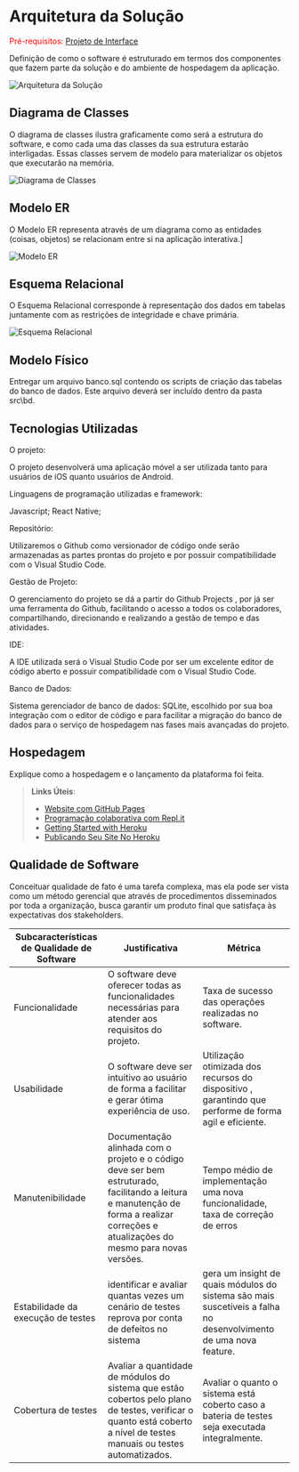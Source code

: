 # Arquitetura da Solução

<span style="color:red">Pré-requisitos: <a href="3-Projeto de Interface.md"> Projeto de Interface</a></span>

Definição de como o software é estruturado em termos dos componentes que fazem parte da solução e do ambiente de hospedagem da aplicação.

![Arquitetura da Solução](img/02-mob-arch.png)

## Diagrama de Classes

O diagrama de classes ilustra graficamente como será a estrutura do software, e como cada uma das classes da sua estrutura estarão interligadas. Essas classes servem de modelo para materializar os objetos que executarão na memória.

![Diagrama de Classes](img/diagrama.de.classe.uml.png)

## Modelo ER

O Modelo ER representa através de um diagrama como as entidades (coisas, objetos) se relacionam entre si na aplicação interativa.]

![Modelo ER](img/ModeloER.drawio.png)

## Esquema Relacional

O Esquema Relacional corresponde à representação dos dados em tabelas juntamente com as restrições de integridade e chave primária.
 
![Esquema Relacional](img/EsquemaRelacional.png)

## Modelo Físico

Entregar um arquivo banco.sql contendo os scripts de criação das tabelas do banco de dados. Este arquivo deverá ser incluído dentro da pasta src\bd.

## Tecnologias Utilizadas

O projeto:

O projeto desenvolverá uma aplicação móvel a ser utilizada tanto para usuários de iOS quanto usuários de Android.

Linguagens de programação utilizadas e framework:

Javascript; 
React Native;

Repositório:

Utilizaremos o Github como versionador de código onde serão armazenadas as partes prontas do projeto e por possuir compatibilidade com o Visual Studio Code.


Gestão de Projeto:

O gerenciamento do projeto se dá a partir do Github Projects , por já ser uma ferramenta do Github, facilitando o acesso a todos os colaboradores, compartilhando, direcionando e realizando a gestão de tempo e das atividades.

IDE:

A IDE utilizada será o Visual Studio Code por ser um excelente editor de código aberto e possuir compatibilidade com o Visual Studio Code.

Banco de Dados:

Sistema gerenciador de banco de dados: SQLite, escolhido por sua boa integração com o editor de código e para facilitar a migração do banco de dados para o serviço de hospedagem nas fases mais avançadas do projeto.


## Hospedagem

Explique como a hospedagem e o lançamento da plataforma foi feita.

> **Links Úteis**:
>
> - [Website com GitHub Pages](https://pages.github.com/)
> - [Programação colaborativa com Repl.it](https://repl.it/)
> - [Getting Started with Heroku](https://devcenter.heroku.com/start)
> - [Publicando Seu Site No Heroku](http://pythonclub.com.br/publicando-seu-hello-world-no-heroku.html)

## Qualidade de Software

Conceituar qualidade de fato é uma tarefa complexa, mas ela pode ser vista como um método gerencial que através de procedimentos disseminados por toda a organização, busca garantir um produto final que satisfaça às expectativas dos stakeholders.

| **Subcaracterísticas de Qualidade de Software** | **Justificativa**                                                                                                                         | **Métrica**                                                                                                  |
| ----------------------------------------------- | ----------------------------------------------------------------------------------------------------------------------------------------- | ------------------------------------------------------------------------------------------------------------ |
| Funcionalidade                           | O software deve oferecer todas as funcionalidades necessárias para atender aos requisitos do projeto.                                    | Taxa de sucesso das operações realizadas no software.    |
| Usabilidade                      | O software deve ser intuitivo ao usuário de forma a facilitar e gerar ótima experiência de uso.    |   Utilização otimizada dos recursos do dispositivo , garantindo que performe de forma agil e eficiente. |
| Manutenibilidade                     |  Documentação alinhada com o projeto e o código deve ser bem estruturado, facilitando a leitura e manutenção de forma a realizar correções e atualizações do mesmo para novas versões. | Tempo médio de implementação uma nova funcionalidade, taxa de correção de erros|
| Estabilidade da execução de testes                  | identificar e avaliar quantas vezes um cenário de testes reprova por conta de defeitos no sistema | gera um insight de quais módulos do sistema são mais suscetíveis a falha no desenvolvimento de uma nova feature. |
|Cobertura de testes | Avaliar a quantidade de módulos do sistema que estão cobertos pelo plano de testes, verificar o quanto está coberto a nível de testes manuais ou testes automatizados. | Avaliar o quanto o sistema está coberto caso a bateria de testes seja executada integralmente.|
